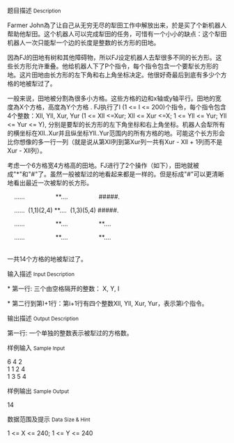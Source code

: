 <div class="panel panel-default">
<div class="area-title">
<span>
题目描述
<small>Description</small>
</span></div>
<div class="panel-body">

<p>Farmer John為了让自己从无穷无尽的犁田工作中解放出来，於是买了个新机器人帮助他犁田。这个机器人可以完成犁田的任务，可惜有一个小小的缺点：这个犁田机器人一次只能犁一个边的长度是整数的长方形的田地。</p>
<p>因為FJ的田地有树和其他障碍物，所以FJ设定机器人去犁很多不同的长方形。这些长方形允许重叠。他给机器人下了P个指令，每个指令包含一个要犁长方形的地。这片田地由长方形的左下角和右上角坐标决定。他很好奇最后到底有多少个方格的地被犁过了。</p>
<p>一般来说，田地被分割為很多小方格。这些方格的边和x轴或y轴平行。田地的宽度為X个方格，高度為Y个方格 . FJ执行了I (1 &lt;= I &lt;= 200)个指令，每个指令包含4个整数：Xll, Yll, Xur, Yur (1 &lt;= Xll &lt;=Xur; Xll &lt;= Xur &lt;=X; 1 &lt;= Yll &lt;= Yur; Yll &lt;= Yur &lt;= Y), 分别是要犁的长方形的左下角坐标和右上角坐标。机器人会犁所有的横坐标在Xll..Xur并且纵坐标Yll..Yur范围内的所有方格的地。可能这个长方形会比你想像的多一行一列（就是说从第Xll列到第Xur列一共有Xur - Xll + 1列而不是Xur - Xll列）。</p>
<p>考虑一个6方格宽4方格高的田地。FJ进行了2个操作（如下），田地就被成"*"和"#"了。虽然一般被犁过的地看起来都是一样的。但是标成"#"可以更清晰地看出最近一次被犁的长方形。</p>
<p>    ......                  **....                  #####.</p>
<p>    ......  (1,1)(2,4) **....  (1,3)(5,4) #####.</p>
<p>    ......                  **....                  **....</p>
<p>    ......                  **....                  **....</p>
<p><br>一共14个方格的地被犁过了。</p>

</div>
</div>

<div class="panel panel-default">
<div class="area-title">
<span>
输入描述
<small>Input Description</small>
</span></div>
<div class="panel-body">
<p>* 第一行: 三个由空格隔开的整数： X, Y, I</p>
<p>* 第二行到第I+1行：第i+1行有四个整数Xll, Yll, Xur, Yur，表示第i个指令。</p>

</div>
</div>
<div  class="panel panel-default">
<div class="area-title">
<span>
输出描述
<small>Output Description</small>
</span></div>
<div class="panel-body">

<p>第一行: 一个单独的整数表示被犁过的方格数。</p>

</div>
</div>


<div class="panel panel-default">
<div class="area-title">
<span>
样例输入
<small>Sample Input</small>
</span></div>
<div class="panel-body">
<p>6 4 2<br>1 1 2 4<br>1 3 5 4</p>

</div>
</div>

<div class="panel panel-default">
<div class="area-title">
<span>
样例输出
<small>Sample Output</small>
</span></div>
<div class="panel-body">
<p>14</p>

</div>
</div>

<div class="panel panel-default">
<div class="area-title">
<span>
数据范围及提示
<small>Data Size & Hint</small>
</span></div>
<div class="panel-body">
<p>1 &lt;= X &lt;= 240; 1 &lt;= Y &lt;= 240</p>
</div>
</div>